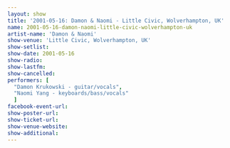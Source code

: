 ```yaml
---
layout: show
title: '2001-05-16: Damon & Naomi - Little Civic, Wolverhampton, UK'
name: 2001-05-16-damon-naomi-little-civic-wolverhampton-uk
artist-name: 'Damon & Naomi'
show-venue: 'Little Civic, Wolverhampton, UK'
show-setlist: 
show-date: 2001-05-16
show-radio: 
show-lastfm: 
show-cancelled: 
performers: [
  "Damon Krukowski - guitar/vocals",
  "Naomi Yang - keyboards/bass/vocals"
  ]
facebook-event-url: 
show-poster-url: 
show-ticket-url: 
show-venue-website: 
show-additional: 
---
```


